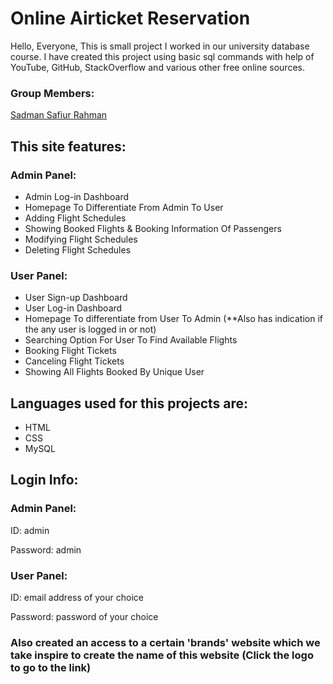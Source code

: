 
# Online Airticket Reservation 

Hello, Everyone, This is small project I worked in our university database course. I have created this project using basic sql commands with help of YouTube, GitHub, StackOverflow and various other free online sources.   

### Group Members:
[Sadman Safiur Rahman](https://www.facebook.com/sadmansafiur.rahman)

## This site features:
### Admin Panel:
* Admin Log-in Dashboard
* Homepage To Differentiate From Admin To User
* Adding Flight Schedules
* Showing Booked Flights & Booking Information Of Passengers
* Modifying Flight Schedules
* Deleting Flight Schedules

### User Panel:
* User Sign-up Dashboard
* User Log-in Dashboard
* Homepage To differentiate from User To Admin (**Also has indication if the any user is logged in or not)
* Searching Option For User To Find Available Flights
* Booking Flight Tickets
* Canceling Flight Tickets
* Showing All Flights Booked By Unique User

## Languages used for this projects are:
* HTML
* CSS
* MySQL

## Login Info:
### Admin Panel:
ID: admin

Password: admin

### User Panel:
ID: email address of your choice

Password: password of your choice

### Also created an access to a certain 'brands' website which we take inspire to create the name of this website (Click the logo to go to the link)

